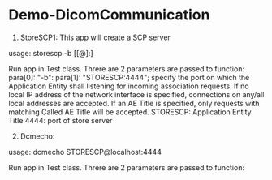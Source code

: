 # Demo-DicomCommunication
1. StoreSCP1: This app will create a SCP server

usage: storescp -b [<aet>[@<ip>]:]<port>
   
Run app in Test class. Threre are 2 parameters are passed to function:
   para[0]: "-b": 
   para[1]: "STORESCP:4444"; specify the port on which the Application Entity shall listening for incoming association requests. If no local IP address of the network interface is specified, connections on any/all local addresses are accepted. If an AE Title is specified, only requests with matching Called AE Title will be accepted. 
  STORESCP: Application Entity Title
  4444: port of store server
  
2. Dcmecho:

 usage: dcmecho STORESCP@localhost:4444
 
 Run app in Test class. Threre are 2 parameters are passed to function:

